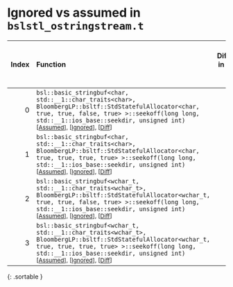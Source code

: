 # Ignored vs assumed in `bslstl_ostringstream.t`

<script src="../sorttable.js"></script>

|   Index | Function                                                                                                                                                                                                                                                                                 |   Difference in number of lines |   Function size difference in bytes |   Number of lines in assumed build | Number of bytes in assumed build   |   Number of lines in ignored build | Number of bytes in ignored build   |
|--------:|:-----------------------------------------------------------------------------------------------------------------------------------------------------------------------------------------------------------------------------------------------------------------------------------------|--------------------------------:|------------------------------------:|-----------------------------------:|:-----------------------------------|-----------------------------------:|:-----------------------------------|
|       0 | `bsl::basic_stringbuf<char, std::__1::char_traits<char>, BloombergLP::bsltf::StdStatefulAllocator<char, true, true, false, true> >::seekoff(long long, std::__1::ios_base::seekdir, unsigned int)` <sup>\[[Assumed](0-assume)\], \[[Ignored](0-none)\], \[[Diff](0.diff.html)\]          |                              -5 |                                 -16 |                                480 | 4,320,784                          |                                496 | 4,320,816                          |
|       1 | `bsl::basic_stringbuf<char, std::__1::char_traits<char>, BloombergLP::bsltf::StdStatefulAllocator<char, true, true, true, true> >::seekoff(long long, std::__1::ios_base::seekdir, unsigned int)` <sup>\[[Assumed](1-assume)\], \[[Ignored](1-none)\], \[[Diff](1.diff.html)\]           |                              -5 |                                 -16 |                                480 | 4,317,648                          |                                496 | 4,317,664                          |
|       2 | `bsl::basic_stringbuf<wchar_t, std::__1::char_traits<wchar_t>, BloombergLP::bsltf::StdStatefulAllocator<wchar_t, true, true, false, true> >::seekoff(long long, std::__1::ios_base::seekdir, unsigned int)` <sup>\[[Assumed](2-assume)\], \[[Ignored](2-none)\], \[[Diff](2.diff.html)\] |                              -8 |                                 -16 |                                576 | 4,333,104                          |                                592 | 4,333,184                          |
|       3 | `bsl::basic_stringbuf<wchar_t, std::__1::char_traits<wchar_t>, BloombergLP::bsltf::StdStatefulAllocator<wchar_t, true, true, true, true> >::seekoff(long long, std::__1::ios_base::seekdir, unsigned int)` <sup>\[[Assumed](3-assume)\], \[[Ignored](3-none)\], \[[Diff](3.diff.html)\]  |                              -8 |                                 -16 |                                576 | 4,330,192                          |                                592 | 4,330,256                          |
{: .sortable }
